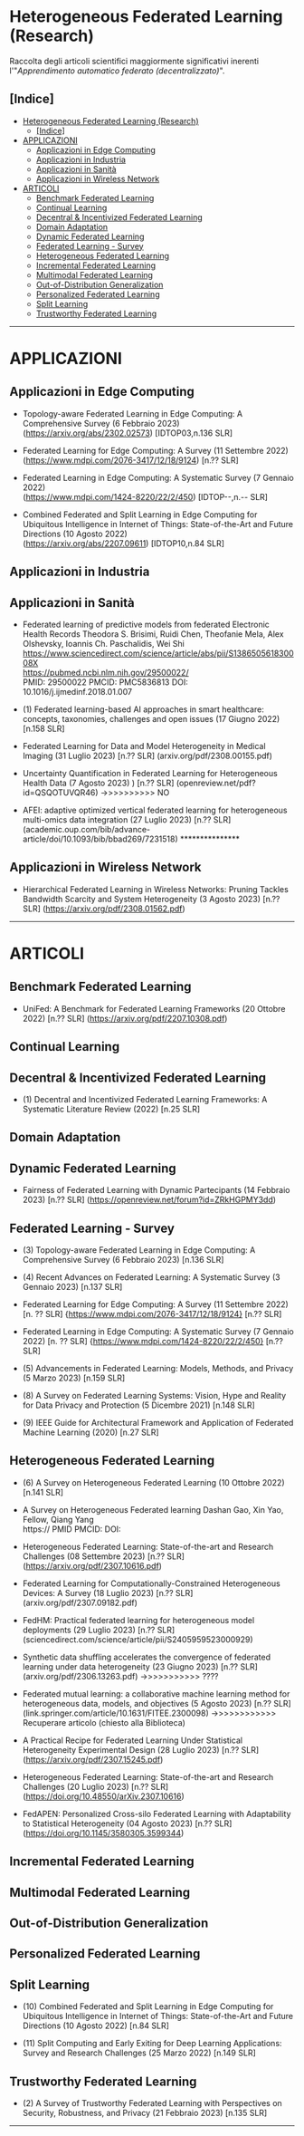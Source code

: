# Heterogeneous Federated Learning (Research)
Raccolta degli articoli scientifici maggiormente significativi inerenti l'"_Apprendimento automatico federato (decentralizzato)_".
 
  ## [Indice]
- [Heterogeneous Federated Learning (Research)](#heterogeneous-federated-learning-research)
  - [\[Indice\]](#indice)
- [APPLICAZIONI](#applicazioni)
  - [Applicazioni in Edge Computing](#applicazioni-in-edge-computing)
  - [Applicazioni in Industria](#applicazioni-in-industria)
  - [Applicazioni in Sanità](#applicazioni-in-sanità)
  - [Applicazioni in Wireless Network](#applicazioni-in-wireless-network)
- [ARTICOLI](#articoli)
  - [Benchmark Federated Learning](#benchmark-federated-learning)
  - [Continual Learning](#continual-learning)
  - [Decentral \& Incentivized Federated Learning](#decentral--incentivized-federated-learning)
  - [Domain Adaptation](#domain-adaptation)
  - [Dynamic Federated Learning](#dynamic-federated-learning)
  - [Federated Learning - Survey](#federated-learning---survey)
  - [Heterogeneous Federated Learning](#heterogeneous-federated-learning)
  - [Incremental Federated Learning](#incremental-federated-learning)
  - [Multimodal Federated Learning](#multimodal-federated-learning)
  - [Out-of-Distribution Generalization](#out-of-distribution-generalization)
  - [Personalized Federated Learning](#personalized-federated-learning)
  - [Split Learning](#split-learning)
  - [Trustworthy Federated Learning](#trustworthy-federated-learning)

 

-------------


# APPLICAZIONI

## Applicazioni in Edge Computing

* Topology-aware Federated Learning in Edge Computing: A Comprehensive Survey (6 Febbraio 2023)   
  (https://arxiv.org/abs/2302.02573) [IDTOP03,n.136 SLR]

* Federated Learning for Edge Computing: A Survey (11 Settembre 2022)   
  (https://www.mdpi.com/2076-3417/12/18/9124) [n.?? SLR]

* Federated Learning in Edge Computing: A Systematic Survey (7 Gennaio 2022)    
  (https://www.mdpi.com/1424-8220/22/2/450) [IDTOP--,n.-- SLR]

* Combined Federated and Split Learning in Edge Computing for Ubiquitous Intelligence in Internet of Things: State-of-the-Art and Future Directions (10 Agosto 2022)   
  (https://arxiv.org/abs/2207.09611) [IDTOP10,n.84 SLR]


## Applicazioni in Industria


## Applicazioni in Sanità

* Federated learning of predictive models from federated Electronic Health Records
Theodora S. Brisimi, Ruidi Chen, Theofanie Mela, Alex Olshevsky, Ioannis Ch. Paschalidis, Wei Shi \
https://www.sciencedirect.com/science/article/abs/pii/S138650561830008X \
https://pubmed.ncbi.nlm.nih.gov/29500022/ \
PMID: 29500022 PMCID: PMC5836813 DOI: 10.1016/j.ijmedinf.2018.01.007

* (1) Federated learning-based AI approaches in smart healthcare: concepts, taxonomies, challenges and open issues (17 Giugno 2022) [n.158 SLR]

* Federated Learning for Data and Model Heterogeneity in Medical Imaging (31 Luglio 2023) [n.?? SLR] (arxiv.org/pdf/2308.00155.pdf)

* Uncertainty Quantification in Federated Learning for Heterogeneous Health Data (7 Agosto 2023) ) [n.?? SLR] (openreview.net/pdf?id=QSQOTUVQR46)  ->>>>>>>>>> NO

* AFEI: adaptive optimized vertical federated learning for heterogeneous multi-omics data integration (27 Luglio 2023) [n.?? SLR] (academic.oup.com/bib/advance-article/doi/10.1093/bib/bbad269/7231518) ***************


## Applicazioni in Wireless Network

* Hierarchical Federated Learning in Wireless Networks: Pruning Tackles Bandwidth Scarcity and System Heterogeneity (3 Agosto 2023) [n.?? SLR] (https://arxiv.org/pdf/2308.01562.pdf)



-------------

# ARTICOLI

## Benchmark Federated Learning

* UniFed: A Benchmark for Federated Learning Frameworks (20 Ottobre 2022) [n.?? SLR] (https://arxiv.org/pdf/2207.10308.pdf)


## Continual Learning

## Decentral & Incentivized Federated Learning

* (1) Decentral and Incentivized Federated Learning Frameworks: A Systematic Literature Review (2022) [n.25 SLR]


## Domain Adaptation

## Dynamic Federated Learning

* Fairness of Federated Learning with Dynamic Partecipants (14 Febbraio 2023) [n.?? SLR] (https://openreview.net/forum?id=ZRkHGPMY3dd)


## Federated Learning - Survey

* (3) Topology-aware Federated Learning in Edge Computing: A Comprehensive Survey (6 Febbraio 2023) [n.136 SLR]

* (4) Recent Advances on Federated Learning: A Systematic Survey (3 Gennaio 2023) [n.137 SLR]

* Federated Learning for Edge Computing: A Survey (11 Settembre 2022) [n. ?? SLR] {https://www.mdpi.com/2076-3417/12/18/9124} [n.?? SLR]

* Federated Learning in Edge Computing: A Systematic Survey (7 Gennaio 2022) [n. ?? SLR] {https://www.mdpi.com/1424-8220/22/2/450} [n.?? SLR]

* (5) Advancements in Federated Learning: Models, Methods, and Privacy (5 Marzo 2023) [n.159 SLR]

* (8) A Survey on Federated Learning Systems: Vision, Hype and Reality for Data Privacy and Protection (5 Dicembre 2021) [n.148 SLR]

* (9) IEEE Guide for Architectural Framework and Application of Federated Machine Learning (2020) [n.27 SLR]


## Heterogeneous Federated Learning

* (6) A Survey on Heterogeneous Federated Learning (10 Ottobre 2022) [n.141 SLR]

* A Survey on Heterogeneous Federated learning
Dashan Gao, Xin Yao, Fellow, Qiang Yang \
https://
PMID  PMCID:  DOI:

* Heterogeneous Federated Learning: State-of-the-art and Research Challenges (08 Settembre 2023) [n.?? SLR] (https://arxiv.org/pdf/2307.10616.pdf)

* Federated Learning for Computationally-Constrained Heterogeneous Devices: A Survey (18 Luglio 2023) [n.?? SLR] (arxiv.org/pdf/2307.09182.pdf)

* FedHM: Practical federated learning for heterogeneous model deployments (29 Luglio 2023) [n.?? SLR] (sciencedirect.com/science/article/pii/S2405959523000929)

* Synthetic data shuffling accelerates the convergence of federated learning under data heterogeneity (23 Giugno 2023) [n.?? SLR] (arxiv.org/pdf/2306.13263.pdf) ->>>>>>>>>>> ????

* Federated mutual learning: a collaborative machine learning method for heterogeneous data, models, and objectives (5 Agosto 2023) [n.?? SLR] (link.springer.com/article/10.1631/FITEE.2300098) ->>>>>>>>>>>> Recuperare articolo (chiesto alla Biblioteca)

* A Practical Recipe for Federated Learning Under Statistical Heterogeneity Experimental Design (28 Luglio 2023) [n.?? SLR] (https://arxiv.org/pdf/2307.15245.pdf)

* Heterogeneous Federated Learning: State-of-the-art and Research Challenges (20 Luglio 2023) [n.?? SLR] (https://doi.org/10.48550/arXiv.2307.10616)

* FedAPEN: Personalized Cross-silo Federated Learning with Adaptability to Statistical Heterogeneity (04 Agosto 2023) [n.?? SLR] (https://doi.org/10.1145/3580305.3599344)


## Incremental Federated Learning

## Multimodal Federated Learning

## Out-of-Distribution Generalization

## Personalized Federated Learning

## Split Learning

* (10) Combined Federated and Split Learning in Edge Computing for Ubiquitous Intelligence in Internet of Things: State-of-the-Art and Future Directions (10 Agosto 2022) [n.84 SLR]

* (11) Split Computing and Early Exiting for Deep Learning Applications: Survey and Research Challenges (25 Marzo 2022) [n.149 SLR]


## Trustworthy Federated Learning

* (2) A Survey of Trustworthy Federated Learning with Perspectives on Security, Robustness, and Privacy (21 Febbraio 2023) [n.135 SLR]


-------------------

